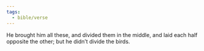 ```yaml
---
tags:
  - bible/verse
---
```

He brought him all these, and divided them in the middle, and laid each half opposite the other; but he didn’t divide the birds.